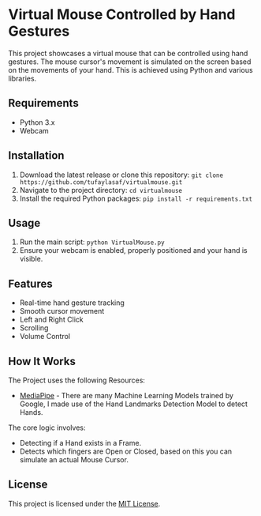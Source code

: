 Virtual Mouse Controlled by Hand Gestures
=========================================

This project showcases a virtual mouse that can be controlled using hand gestures. The mouse cursor's movement is simulated on the screen based on the movements of your hand. This is achieved using Python and various libraries.

Requirements
------------

-   Python 3.x
-   Webcam

Installation
------------

1.  Download the latest release or clone this repository: `git clone https://github.com/tufaylasaf/virtualmouse.git`
2.  Navigate to the project directory: `cd virtualmouse`
3.  Install the required Python packages: `pip install -r requirements.txt`

Usage
-----

1.  Run the main script: `python VirtualMouse.py`
2.  Ensure your webcam is enabled, properly positioned and your hand is visible. 

Features
--------

-   Real-time hand gesture tracking
-   Smooth cursor movement
-   Left and Right Click
-   Scrolling
-   Volume Control

How It Works
------------

The Project uses the following Resources:

-   [MediaPipe](https://developers.google.com/mediapipe/solutions/vision/hand_landmarker#get_started) - There are many Machine Learning Models trained by Google, I made use of the Hand Landmarks Detection Model to detect Hands.

The core logic involves:

-   Detecting if a Hand exists in a Frame.
-   Detects which fingers are Open or Closed, based on this you can simulate an actual Mouse Cursor.

License
-------

This project is licensed under the [MIT License](https://opensource.org/license/mit/).
